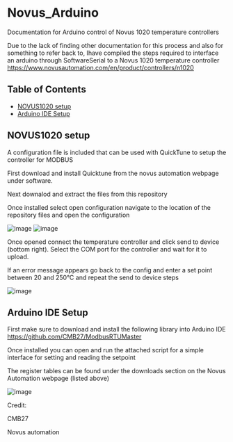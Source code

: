 # Novus_Arduino
Documentation for Arduino control of Novus 1020 temperature controllers

Due to the lack of finding other documentation for this process and also for something to refer back to, Ihave compiled the steps required to interface an arduino through SoftwareSerial to a Novus 1020 temperature controller
https://www.novusautomation.com/en/product/controllers/n1020

## Table of Contents

* [NOVUS1020 setup](#novus1020-setup)
* [Arduino IDE Setup](#arduino-ide-setup)



## NOVUS1020 setup
A configuration file is included that can be used with QuickTune to setup the controller for MODBUS

First download and install Quicktune from the novus automation webpage under software.

Next downalod and extract the files from this repository

Once installed select open configuration navigate to the location of the repository files and open the configuration

![image](https://github.com/user-attachments/assets/49187015-a5a9-4231-8f79-d0ec28ccafe8)
![image](https://github.com/user-attachments/assets/b38bc379-963a-4b59-a88b-2394a5c61622)


Once opened connect the temperature controller and click send to device (bottom right). Select the COM port for the controller and wait for it to upload.

If an error message appears go back to the config and enter a set point between 20 and 250°C and repeat the send to device steps

![image](https://github.com/user-attachments/assets/03741bbc-e648-480e-94a9-725edd910326)


## Arduino IDE Setup

First make sure to download and install the following library into Arduino IDE
https://github.com/CMB27/ModbusRTUMaster

Once installed you can open and run the attached script for a simple interface for setting and reading the setpoint

The register tables can be found under the downloads section on the Novus Automation webpage (listed above)

![image](https://github.com/user-attachments/assets/989fefac-3807-455c-b840-319f5a6162d7)

Credit:

CMB27

Novus automation

